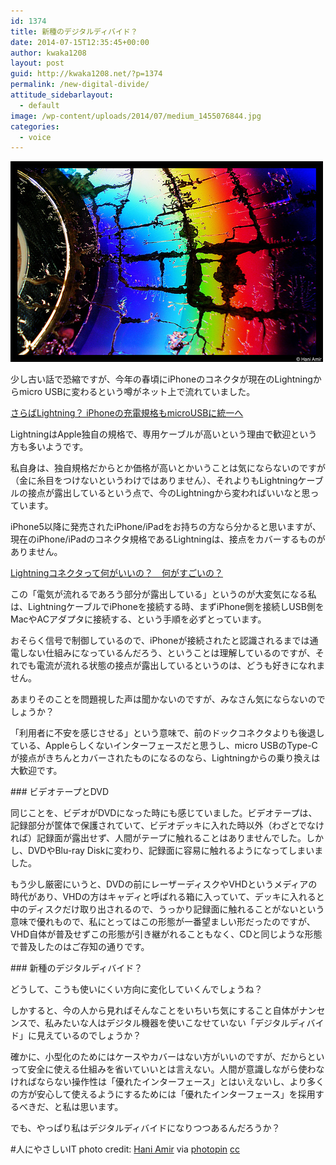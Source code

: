 ```yaml
---
id: 1374
title: 新種のデジタルディバイド？
date: 2014-07-15T12:35:45+00:00
author: kwaka1208
layout: post
guid: http://kwaka1208.net/?p=1374
permalink: /new-digital-divide/
attitude_sidebarlayout:
  - default
image: /wp-content/uploads/2014/07/medium_1455076844.jpg
categories:
  - voice
---
```

<img src="/assets/images/2014/07/medium_1455076844.jpg" alt="DVD" width="500" height="321" class="alignnone size-full wp-image-1377" />
<p>少し古い話で恐縮ですが、今年の春頃にiPhoneのコネクタが現在のLightningからmicro USBに変わるという噂がネット上で流れていました。

<a href="http://buzzap.jp/news/20140314-iphone-micro-usb/">さらばLightning？ iPhoneの充電規格もmicroUSBに統一へ</a>

LightningはApple独自の規格で、専用ケーブルが高いという理由で歓迎という方も多いようです。</p>
<p>私自身は、独自規格だからとか価格が高いとかいうことは気にならないのですが（金に糸目をつけないというわけではありません）、それよりもLightningケーブルの接点が露出しているという点で、今のLightningから変わればいいなと思っています。</p>
<p>iPhone5以降に発売されたiPhone/iPadをお持ちの方なら分かると思いますが、現在のiPhone/iPadのコネクタ規格であるLightningは、接点をカバーするものがありません。

<a href="http://news.mynavi.jp/articles/2013/03/28/iphone_why36/">Lightningコネクタって何がいいの？　何がすごいの？</a></p>

<p>この「電気が流れるであろう部分が露出している」というのが大変気になる私は、LightningケーブルでiPhoneを接続する時、まずiPhone側を接続しUSB側をMacやACアダプタに接続する、という手順を必ずとっています。</p>
<p>おそらく信号で制御しているので、iPhoneが接続されたと認識されるまでは通電しない仕組みになっているんだろう、ということは理解しているのですが、それでも電流が流れる状態の接点が露出しているというのは、どうも好きになれません。</p>
<p>あまりそのことを問題視した声は聞かないのですが、みなさん気にならないのでしょうか？</p>
<p>「利用者に不安を感じさせる」という意味で、前のドックコネクタよりも後退している、Appleらしくないインターフェースだと思うし、micro USBのType-Cが接点がきちんとカバーされたものになるのなら、Lightningからの乗り換えは大歓迎です。</p>
### ビデオテープとDVD
<p>同じことを、ビデオがDVDになった時にも感じていました。ビデオテープは、記録部分が筐体で保護されていて、ビデオデッキに入れた時以外（わざとでなければ）記録面が露出せず、人間がテープに触れることはありませんでした。しかし、DVDやBlu-ray Diskに変わり、記録面に容易に触れるようになってしまいました。</p>
<p>もう少し厳密にいうと、DVDの前にレーザーディスクやVHDというメディアの時代があり、VHDの方はキャディと呼ばれる箱に入っていて、デッキに入れると中のディスクだけ取り出されるので、うっかり記録面に触れることがないという意味で優れもので、私にとってはこの形態が一番望ましい形だったのですが、VHD自体が普及せずこの形態が引き継がれることもなく、CDと同じような形態で普及したのはご存知の通りです。</p>
### 新種のデジタルディバイド？
<p>どうして、こうも使いにくい方向に変化していくんでしょうね？</p>
<p>しかすると、今の人から見ればそんなことをいちいち気にすること自体がナンセンスで、私みたいな人はデジタル機器を使いこなせていない「デジタルディバイド」に見えているのでしょうか？</p>
<p>確かに、小型化のためにはケースやカバーはない方がいいのですが、だからといって安全に使える仕組みを省いていいとは言えない。人間が意識しながら使わなければならない操作性は「優れたインターフェース」とはいえないし、より多くの方が安心して使えるようにするためには「優れたインターフェース」を採用するべきだ、と私は思います。</p>
<p>でも、やっぱり私はデジタルディバイドになりつつあるんだろうか？</p>
#人にやさしいIT
photo credit: <a href="https://www.flickr.com/photos/haniamir/1455076844/">Hani Amir</a> via <a href="http://photopin.com">photopin</a> <a href="http://creativecommons.org/licenses/by-nc-nd/2.0/">cc</a>